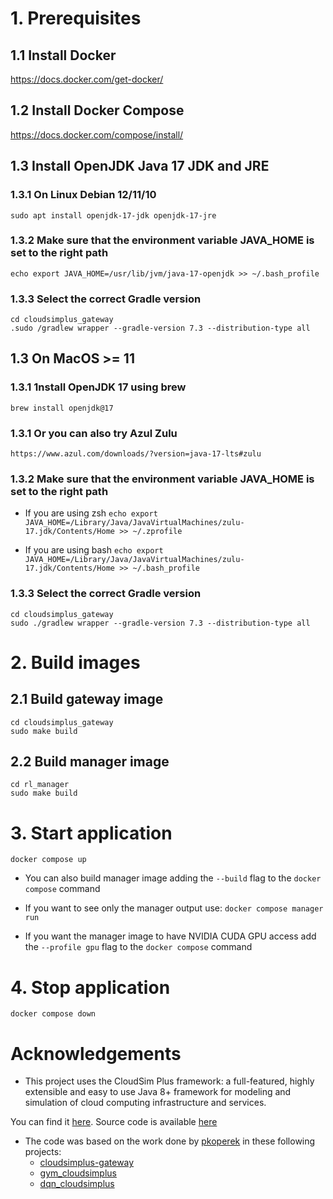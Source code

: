 # 1. Prerequisites
## 1.1 Install Docker
https://docs.docker.com/get-docker/

## 1.2 Install Docker Compose
https://docs.docker.com/compose/install/

## 1.3 Install OpenJDK Java 17 JDK and JRE
### 1.3.1 On Linux Debian 12/11/10
`sudo apt install openjdk-17-jdk openjdk-17-jre`

### 1.3.2 Make sure that the environment variable JAVA_HOME is set to the right path
`echo export JAVA_HOME=/usr/lib/jvm/java-17-openjdk >> ~/.bash_profile`

### 1.3.3 Select the correct Gradle version
```
cd cloudsimplus_gateway
.sudo /gradlew wrapper --gradle-version 7.3 --distribution-type all
```

## 1.3 On MacOS >= 11
### 1.3.1 1nstall OpenJDK 17 using brew
`brew install openjdk@17`

### 1.3.1 Or you can also try Azul Zulu
`https://www.azul.com/downloads/?version=java-17-lts#zulu`

### 1.3.2 Make sure that the environment variable JAVA_HOME is set to the right path
- If you are using zsh
`echo export JAVA_HOME=/Library/Java/JavaVirtualMachines/zulu-17.jdk/Contents/Home >> ~/.zprofile`

- If you are using bash
`echo export JAVA_HOME=/Library/Java/JavaVirtualMachines/zulu-17.jdk/Contents/Home >> ~/.bash_profile`

### 1.3.3 Select the correct Gradle version
```
cd cloudsimplus_gateway
sudo ./gradlew wrapper --gradle-version 7.3 --distribution-type all
```

# 2. Build images

## 2.1 Build gateway image
```
cd cloudsimplus_gateway
sudo make build
```

## 2.2 Build manager image
```
cd rl_manager
sudo make build
```
# 3. Start application
`docker compose up`

* You can also build manager image adding the `--build` flag to the `docker compose` command

* If you want to see only the manager output use:
  `docker compose manager run`

* If you want the manager image to have NVIDIA CUDA GPU access add the `--profile gpu` flag to the `docker compose` command

# 4. Stop application
`docker compose down`

# Acknowledgements

* This project uses the CloudSim Plus framework: a full-featured, highly extensible and easy to use Java 8+ framework for
modeling and simulation of cloud computing infrastructure and services.

You can find it [here](http://cloudsimplus.org/). Source code is available [here](https://github.com/manoelcampos/cloudsim-plus)

* The code was based on the work done by [pkoperek](https://github.com/pkoperek) in these following projects:
  * [cloudsimplus-gateway](https://github.com/pkoperek/cloudsimplus-gateway)
  * [gym_cloudsimplus](https://github.com/pkoperek/gym_cloudsimplus)
  * [dqn_cloudsimplus](https://github.com/pkoperek/dqn_cloudsimplus)
